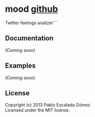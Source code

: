 # mood [github](https://github.com/diesire/mood) 

Twitter feelings analizer```

## Documentation
_(Coming soon)_

## Examples
_(Coming soon)_

## License
Copyright (c) 2013 Pablo Escalada Gómez  
Licensed under the MIT license.
